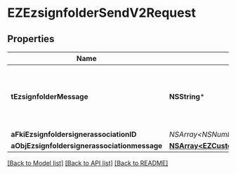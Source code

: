 # EZEzsignfolderSendV2Request

## Properties
Name | Type | Description | Notes
------------ | ------------- | ------------- | -------------
**tEzsignfolderMessage** | **NSString*** | A custom text message that will be added to the email sent. | 
**aFkiEzsignfoldersignerassociationID** | **NSArray&lt;NSNumber*&gt;*** |  | 
**aObjEzsignfoldersignerassociationmessage** | [**NSArray&lt;EZCustomEzsignfoldersignerassociationmessageRequest&gt;***](EZCustomEzsignfoldersignerassociationmessageRequest.md) |  | 

[[Back to Model list]](../README.md#documentation-for-models) [[Back to API list]](../README.md#documentation-for-api-endpoints) [[Back to README]](../README.md)



